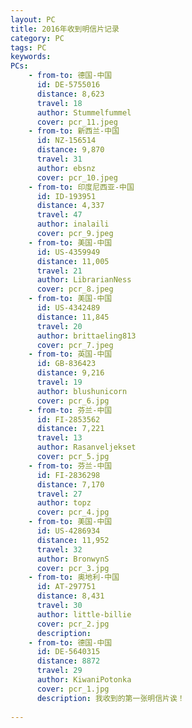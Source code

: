 ```yaml
---
layout: PC
title: 2016年收到明信片记录
category: PC
tags: PC
keywords: 
PCs:
    - from-to: 德国-中国
      id: DE-5755016
      distance: 8,623
      travel: 18
      author: Stummelfummel
      cover: pcr_11.jpeg
    - from-to: 新西兰-中国
      id: NZ-156514
      distance: 9,870
      travel: 31
      author: ebsnz
      cover: pcr_10.jpeg
    - from-to: 印度尼西亚-中国
      id: ID-193951
      distance: 4,337
      travel: 47
      author: inalaili
      cover: pcr_9.jpeg
    - from-to: 美国-中国
      id: US-4359949
      distance: 11,005
      travel: 21
      author: LibrarianNess
      cover: pcr_8.jpeg
    - from-to: 美国-中国
      id: US-4342489
      distance: 11,845
      travel: 20
      author: brittaeling813
      cover: pcr_7.jpeg
    - from-to: 英国-中国
      id: GB-836423
      distance: 9,216
      travel: 19
      author: blushunicorn
      cover: pcr_6.jpg
    - from-to: 芬兰-中国
      id: FI-2853562
      distance: 7,221
      travel: 13
      author: Rasanveljekset 
      cover: pcr_5.jpg
    - from-to: 芬兰-中国
      id: FI-2836298
      distance: 7,170
      travel: 27
      author: topz
      cover: pcr_4.jpg 
    - from-to: 美国-中国
      id: US-4286934
      distance: 11,952
      travel: 32
      author: BronwynS
      cover: pcr_3.jpg
    - from-to: 奥地利-中国
      id: AT-297751
      distance: 8,431
      travel: 30
      author: little-billie 
      cover: pcr_2.jpg
      description: 
    - from-to: 德国-中国
      id: DE-5640315
      distance: 8872
      travel: 29
      author: KiwaniPotonka
      cover: pcr_1.jpg
      description: 我收到的第一张明信片诶！
      
---
```

